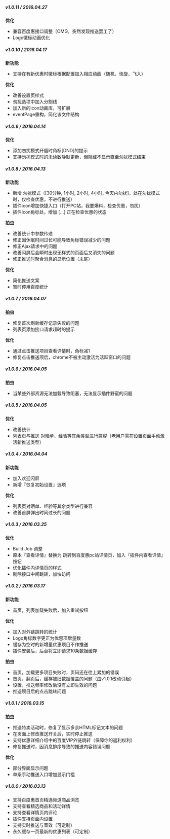 
##### v1.0.11 / 2016.04.27

**优化**

- 兼容百度惠接口调整（OMG，突然发现推送罢工了）
- Logo徽标动画优化

##### v1.0.10 / 2016.04.17

**新功能**

- 支持在有新优惠时徽标根据配置加入相应动画（随机、快旋、飞入）

**优化**

- 改善设置页样式
- 勿扰选项中加入分割线
- 加入新的icon动画库，可扩展
- eventPage重构，简化该文件结构

##### v1.0.9 / 2016.04.14

**优化**

- 添加勿扰模式开启时角标[DND]的提示
- 支持勿扰模式时的未读数静默更新，但隐藏不显示直至勿扰模式结束

##### v1.0.8 / 2016.04.13

**新功能**

- 新增 勿扰模式（[30分钟, 1小时, 2小时, 4小时, 今天内勿扰]，处在勿扰模式时，仅检查优惠，不进行推送）
- 插件icon增加快捷入口（打开PC站，我要爆料，检查优惠，勿扰）
- 插件icon角标处，增加 […] 正在检查优惠的状态

**拍虫**

- 改善统计中参数传递
- 修正因休眠时间过长可能导致角标错误减少的问题
- 修正Ajax请求中的问题
- 改善闪屏后会瞬时出现无样式的页面后又消失的问题
- 修正推送时聚合消息的显示位置（末尾）

**优化**

- 简化推送文案
- 暂时停用百度统计

##### v1.0.7 / 2016.04.07

**拍虫**

- 修复首次刷新缓存记录失败的问题
- 列表页添加接口请求超时的提示

**优化**

- 通过点击推送项目查看详情时，角标减1
- 修复点击推送项后，chrome不被主动激活为活跃窗口的问题

##### v1.0.6 / 2016.04.05

**拍虫**

- 当某些外部资源无法加载导致阻塞，无法显示插件野蛮的问题

##### v1.0.5 / 2016.04.05

**优化**

- 改善统计
- 列表页与推送 对晒单、经验等其余类型进行兼容（老用户需在设置页面手动激活新推送类型）

##### v1.0.4 / 2016.04.04

**新功能**

- 加入欢迎闪屏
- 新增『恢复初始设置』选项

**优化**

- 列表页对晒单、经验等其余类型进行兼容
- 改善首屏弹出时间过长的问题

##### v1.0.3 / 2016.03.25

**优化**

- Build Job 调整
- 原本『查看详情』替换为 跳转到百度惠pc站详情页，加入『插件内查看详情』按钮
- 优化插件内详情页的样式
- 剔除接口中间跳转，加快访问

##### v1.0.2 / 2016.03.17

**新功能**

- 首页，列表加载失败后，加入重试按钮

**优化**

- 加入对外链跳转的统计
- Logo角标数字更正为优惠项增量数
- 缓存为空时的新增量优惠项目不作推送
- 插件安装后，后台将立即请求10条数据缓存

**拍虫**

- 首页，加载更多项目失败时，页码还在往上累加的错误
- 首页，翻页后，缓存被旧数据覆盖的问题（由v1.0.1改动引起）
- 设置，推送频率修改后没有立即生效的问题
- 推送项目后的点击跳转问题

##### v1.0.1 / 2016.03.15

**拍虫**

- 推送特卖活动时，修复了显示多余HTML标记文本的问题
- 在页面上修改推送开关后，实时停止推送
- 支持优惠详细介绍中的百度VIP外链跳转（保障你的返利权利）
- 修复推送时，因消息排序导致的推送内容错误问题

**优化**

- 部分界面显示问题
- 单条手动推送入口增加显示门槛

##### v1.0.0 / 2016.03.13

- 支持百度惠首页精选频道商品浏览
- 支持查看精选商品和活动详情
- 支持查看详情页内评论
- 插件支持页面内设置
- 支持实时推送与音效（可定制）
- 永久缓存一页最新的优惠列表（可定制）
